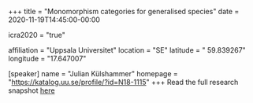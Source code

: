 +++
title = "Monomorphism categories for generalised species"
date = 2020-11-19T14:45:00-00:00

icra2020 = "true"

affiliation = "Uppsala Universitet"
location = "SE"
latitude = " 59.839267"
longitude = "17.647007"

[speaker]
  name = "Julian Külshammer"
  homepage = "https://katalog.uu.se/profile/?id=N18-1115"
+++
Read the full research snapshot [here](https://www.icra2020.info/t/kulshammer-julian-monomorphism-categories-for-generalised-species/330)

